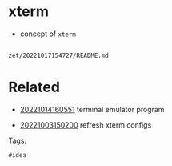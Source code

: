 # xterm

- concept of `xterm`

```
```

` zet/20221017154727/README.md `

# Related

- [20221014160551](/zet/20221014160551/README.md) terminal emulator program

- [20221003150200](/zet/20221003150200/README.md) refresh xterm configs

Tags:

    #idea
